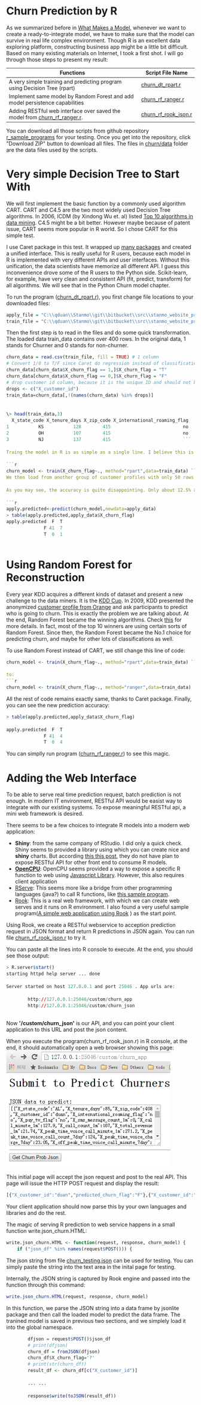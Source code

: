 # Churn Prediction by R
As we summarized before in [What Makes a Model](../what_makes_a_model.md), whenever we want to create a ready-to-integrate model, we have to make sure that the model can survive in real life complex environment. Though R is an excellent data exploring platform, constructing business app might be a little bit difficult. Based on many existing materials on Internet, I took a first shot. I will go through those steps to present my result:

|  Functions |  Script File Name |
| -- | -- |
|  A very simple training and predicting program using Decision Tree (rpart) |  [churn_dt_rpart.r](https://github.com/qiyangduan/r_sample_programs/blob/master/churn/churn_dt_rpart.r) |
| Implement same model by Random Forest and add model persistence capabilities | [churn_rf_ranger.r](https://github.com/qiyangduan/r_sample_programs/blob/master/churn/churn_rf_ranger.r)|
| Adding RESTful web interface over saved the model from [churn_rf_ranger.r](https://github.com/qiyangduan/r_sample_programs/blob/master/churn/churn_rf_ranger.r).  | [churn_rf_rook_json.r](https://github.com/qiyangduan/r_sample_programs/blob/master/churn/churn_rf_rook_json.r)|

You can download all those scripts from github repository [r_sample_programs](https://github.com/qiyangduan/r_sample_programs) for your testing. Once you get into the repository, click "Download ZIP" button to download all files.
The files in [churn/data](https://github.com/qiyangduan/r_sample_programs/tree/master/churn/data) folder are the data files used by the scripts.


# Very simple Decision Tree to Start With

We will first implement the basic function by a commonly used algorithm CART. CART and C4.5 are the two most widely used Decision Tree algorithms. In 2006, ICDM (by Xindong Wu et. al) listed [Top 10 algorithms in data mining](http://www.cs.uvm.edu/~icdm/algorithms/10Algorithms-08.pdf). C4.5 might be a bit better. However maybe because of patent issue, CART seems more popular in R world. So I chose CART for this simple test.

I use Caret package in this test. It wrapped up [many packages](http://topepo.github.io/caret/modelList.html) and created a unified interface. This is really useful for R users, because each model in R is implemented with very different APIs and user interfaces. 
Without this unification, the data scientists have memorize all different API. I guess this inconvenience drove some of the R users to the Python side. Scikit-learn, for example, have very clean and consistent API (fit, predict, transform) for all algorithms. We will see that in the Python Churn model chapter.

To run the program ([churn_dt_rpart.r](https://github.com/qiyangduan/r_sample_programs/blob/master/churn/churn_dt_rpart.r)), you first change file locations to your downloaded files:

```r
apply_file = "C:\\qduan\\Stanmo\\git\\bitbucket\\src\\stanmo_website_proj\\app\\static\\data\\churn_sample_apply.csv"
train_file = "C:\\qduan\\Stanmo\\git\\bitbucket\\src\\stanmo_website_proj\\app\\static\\data\\churn_sample_input.csv"
```

Then the first step is to read in the files and do some quick transformation. The loaded data train_data contains over 400 rows. In the original data, 1 stands for Churner and 0 stands for non-churner. 

```r
churn_data = read.csv(train_file, fill = TRUE) # 1 column
# Convert 1/0 to T/F since Caret do regression instead of classification over numerical values
churn_data[churn_data$X_churn_flag == 1,]$X_churn_flag = "T"
churn_data[churn_data$X_churn_flag == 0,]$X_churn_flag = "F"
# drop customer id column, because it is the unique ID and should not be treated as a feature
drops <- c("X_customer_id")
train_data=churn_data[,!(names(churn_data) %in% drops)]


\> head(train_data,3)
  X_state_code X_tenure_days X_zip_code X_international_roaming_flag
1           KS           128        415                           no
2           OH           107        415                           no
3           NJ           137        415                           ```

Traing the model in R is as simple as a single line. I believe this is why R is so loved by most of statisticians.  This model will later be saved onto the disk for future prediction usage. 

```r
churn_model <- train(X_churn_flag~., method="rpart",data=train_data) ```
We then load from another group of customer profiles with only 50 rows for testing. The variable apply.predicted will contain the prediction churn result. This can be offloaded as csv file for further processing.

As you may see, the accuracy is quite disappointing. Only about 12.5% accuracy.

```r
apply.predicted<-predict(churn_model,newdata=apply_data)
> table(apply.predicted,apply_data$X_churn_flag)
apply.predicted  F  T
              F 41  7
              T  0  1
              
```

# Using Random Forest for Reconstruction

Every year KDD acquires a different kinds of dataset and present a new challenge to the data miners. It is the [KDD Cup](http://www.kdd.org/kdd-cup). In 2009, KDD presented the anonymized [customer profile from Orange](http://www.kdd.org/kdd-cup/view/kdd-cup-2009/Data) and ask participants to predict who is going to churn. This is exactly the problem we are talking about. At the end, Random Forest became the winning algorithms. Check [this](http://jmlr.csail.mit.edu/proceedings/papers/v7/niculescu09/niculescu09.pdf) for more details. In fact, most of the top 10 winners are using certain sorts of Random Forest. Since then, the Random Forest became the No.1 choice for predicting churn, and maybe for other lots of classifications as well.

To use Random Forest instead of CART, we still change this line of code:
```r
churn_model <- train(X_churn_flag~., method="rpart",data=train_data) ```

to:
```r
churn_model <- train(X_churn_flag~., method="ranger",data=train_data) 
```
All the rest of code remains exactly same, thanks to Caret package. Finally, you can see the new prediction accuracy:
```r
> table(apply.predicted,apply_data$X_churn_flag)
               
apply.predicted  F  T
              F 41  4
              T  0  4
```


You can simplly run program ([churn_rf_ranger.r](https://github.com/qiyangduan/r_sample_programs/blob/master/churn/churn_rf_ranger.r)) to see this magic.

# Adding the Web Interface
To be able to serve real time prediction request, batch prediction is not enough. In modern IT environment, RESTful API would be easist way to integrate with our existing systems. To expose meaningful RESTful api, a mini web framework is desired. 

There seems to be a few choices to integrate R models into a modern web application:
* **Shiny**: from the same company of RStudio. I did only a quick check. Shiny seems to provided a library using which you can create nice and **shiny** charts. But according [this this post](https://groups.google.com/forum/#!topic/shiny-discuss/-JYOXAeLCtI), they do not have plan to expose RESTful API for other front end to consume R models.
* [**OpenCPU**](https://www.opencpu.org/): OpenCPU seems provided a way to expose a specific R function to web using [Javascript Library](https://www.opencpu.org/jslib.html). However, this also requires client application 
* [RServe](http://www.rforge.net/Rserve/): This seems more like a bridge from other programming languages (java?) to call R functions, like [this sample program](http://www.studytrails.com/R/RServe/RServe-Java-First-Program.jsp).
* [Rook](https://cran.r-project.org/web/packages/Rook/index.html): This is a real web framework, with which we can create web serves and it runs on R environment. I also found a very useful sample program([A simple web application using Rook](http://anythingbutrbitrary.blogspot.kr/2012/12/a-simple-web-application-using-rook.html) ) as the start point.


Using Rook, we create a RESTful webservice to acception prediction request in JSON format and return R predictions in JSON again. You can run file [churn_rf_rook_json.r](https://github.com/qiyangduan/r_sample_programs/blob/master/churn/churn_rf_rook_json.r) to try it. 

You can paste all the lines into R console to execute. At the end, you should see those output:
```r
> R.server$start()
starting httpd help server ... done

Server started on host 127.0.0.1 and port 25046 . App urls are:

        http://127.0.0.1:25046/custom/churn_app
        http://127.0.0.1:25046/custom/churn_json
        
```        

Now **'/custom/churn_json'** is our API, and you can point your client application to this URL and post the json content.


When you execute the program(churn_rf_rook_json.r) in R console, at the end, it should automatically open a web browser showing this page:
![Initial page of R web service ](https://raw.githubusercontent.com/qiyangduan/standard-models-1/master/img/rook_r_json_init_page_1.png)

This initial page will accept the json request and post to the real API. This page will issue the HTTP POST request and display the result:
```r
[{"X_customer_id":"duan","predicted_churn_flag":"F"},{"X_customer_id":"Qiyang","predicted_churn_flag":"F"}]
```

Your client application should now parse this by your own languages and libraries and do the rest.


The magic of serving R prediction to web service happens in a small function write.json_churn.HTML:
```r
write.json_churn.HTML <- function(request, response, churn_model) {
    if ("json_df" %in% names(request$POST())) {
```

The json string from file [churn_testing.json](https://github.com/qiyangduan/r_sample_programs/blob/master/churn/churn_testing.json) can be used for testing. You can simply paste the string into the text area in the inital page for testing. 


Internally, the JSON string is captured by Rook engine and passed into the function through this command:
```r
write.json_churn.HTML(request, response, churn_model)
```
In this function,  we parse the JSON string into a data frame by jsonlite package and then call the loaded model to predict the data frame. The tranined model is saved in previous two sections, and we simplely load it into the global namespace. 
```r
        dfjson = request$POST()$json_df 
        # print(dfjson)
        churn_df = fromJSON(dfjson)
        churn_df$X_churn_flag='?'
        # print(str(churn_df))
        result_df <- churn_df[c("X_customer_id")]
        
        ... ...
        
        response$write(toJSON(result_df))
        
```

